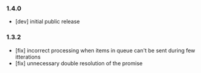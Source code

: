 ### 1.4.0

- [dev] initial public release

### 1.3.2

- [fix] incorrect processing when items in queue can't be sent during few itterations
- [fix] unnecessary double resolution of the promise
